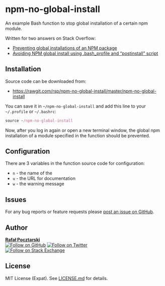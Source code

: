 npm-no-global-install
=====================

[github-url]: https://github.com/rsp/npm-no-global-install
[readme-url]: https://github.com/rsp/npm-no-global-install#readme
[issues-url]: https://github.com/rsp/npm-no-global-install/issues
[license-url]: https://github.com/rsp/npm-no-global-install/blob/master/LICENSE.md
[travis-url]: https://travis-ci.org/rsp/npm-no-global-install
[travis-img]: https://travis-ci.org/rsp/npm-no-global-install.svg?branch=master
[snyk-url]: https://snyk.io/test/github/rsp/npm-no-global-install
[snyk-img]: https://snyk.io/test/github/rsp/npm-no-global-install/badge.svg
[david-url]: https://david-dm.org/rsp/npm-no-global-install
[david-img]: https://david-dm.org/rsp/npm-no-global-install/status.svg
[github-follow-url]: https://github.com/rsp
[github-follow-img]: https://img.shields.io/github/followers/rsp.svg?style=social&label=Follow
[twitter-follow-url]: https://twitter.com/intent/follow?screen_name=pocztarski
[twitter-follow-img]: https://img.shields.io/twitter/follow/pocztarski.svg?style=social&label=Follow
[stackoverflow-url]: https://stackoverflow.com/users/613198/rsp
[stackexchange-url]: https://stackexchange.com/users/303952/rsp
[stackexchange-img]: https://stackexchange.com/users/flair/303952.png

An example Bash function to stop global installation of a certain npm module.

Written for two answers on Stack Overflow:

* [Preventing global installations of an NPM package](https://stackoverflow.com/questions/40068151/preventing-global-installations-of-an-npm-package/40069556#40069556)
* [Avoiding NPM global install using .bash_profile and “postinstall” script](http://stackoverflow.com/questions/40067055/avoiding-npm-global-install-using-bash-profile-and-postinstall-script/40069979#40069979)

Installation
------------
Source code can be downloaded from:

* https://rawgit.com/rsp/npm-no-global-install/master/npm-no-global-install

You can save it in `~/npm-no-global-install` and add this line to your `~/.profile` or `~/.bashrc`:
```js
source ~/npm-no-global-install
```
Now, after you log in again or open a new terminal window, the global npm installation of a module specified in the function should be prevented.

Configuration
-------------
There are 3 variables in the function source code for configuration:

* `n` - the name of the
* `u` - the URL for documentation
* `w` - the warning message

Issues
------
For any bug reports or feature requests please
[post an issue on GitHub][issues-url].

Author
------
[**Rafał Pocztarski**](https://pocztarski.com/)
<br/>
[![Follow on GitHub][github-follow-img]][github-follow-url]
[![Follow on Twitter][twitter-follow-img]][twitter-follow-url]
<br/>
[![Follow on Stack Exchange][stackexchange-img]][stackoverflow-url]

License
-------
MIT License (Expat). See [LICENSE.md](LICENSE.md) for details.
